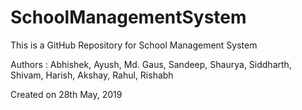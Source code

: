 # SchoolManagementSystem

This is a GitHub Repository for School Management System

Authors : Abhishek, Ayush, Md. Gaus, Sandeep, Shaurya, Siddharth, Shivam, Harish, Akshay, Rahul, Rishabh

Created on 28th May, 2019


